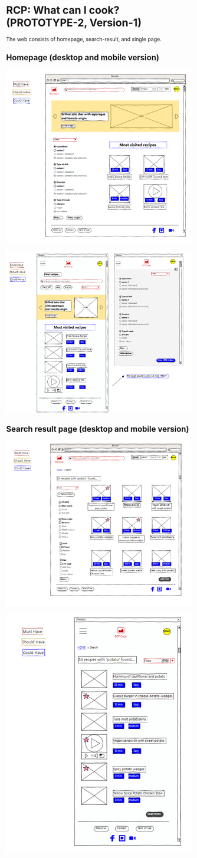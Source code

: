 # RCP: What can I cook? (PROTOTYPE-2, Version-1)

The web consists of homepage, search-result, and single page.

## Homepage (desktop and mobile version)

![Homepage v-2](./homepage-desktop-pro2-v1.png)

![Homepage v-2](./homepage-mobile-pro2-v1.png)

## Search result page (desktop and mobile version)

![Search result page v-2](./searchresult-desktop-pro2-v1.png)

![Search result page v-2](./searchresult-mobile-pro2-v1.png)
